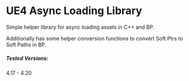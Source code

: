 # UE4 Async Loading Library

Simple helper library for async loading assets in C++ and BP. 

Additionally has some helper conversion functions to convert Soft Ptrs to Soft Paths in BP.



##### Tested Versions:

4.17 - 4.20

